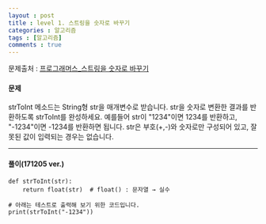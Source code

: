 ```yaml
---
layout : post
title : level 1. 스트링을 숫자로 바꾸기
categories : 알고리즘
tags : [알고리즘]
comments : true
---
```


문제출처 : [프로그래머스_스트링을 숫자로 바꾸기](https://programmers.co.kr/learn/challenge_codes/112)

#### **문제**
strToInt 메소드는 String형 str을 매개변수로 받습니다.
str을 숫자로 변환한 결과를 반환하도록 strToInt를 완성하세요.
예를들어 str이 "1234"이면 1234를 반환하고, "-1234"이면 -1234를 반환하면 됩니다.
str은 부호(+,-)와 숫자로만 구성되어 있고, 잘못된 값이 입력되는 경우는 없습니다.


- - -
#### **풀이**(171205 ver.)
```
def strToInt(str):
    return float(str)  # float() : 문자열 → 실수

# 아래는 테스트로 출력해 보기 위한 코드입니다.
print(strToInt("-1234"))
```